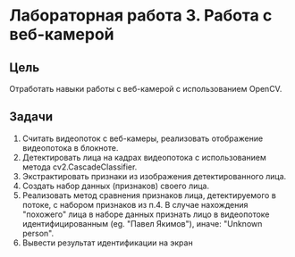 # Лабораторная работа 3. Работа с веб-камерой

## Цель

Отработать навыки работы с веб-камерой с использованием OpenCV.

## Задачи

1. Считать видеопоток с веб-камеры, реализовать отображение видеопотока в блокноте.
2. Детектировать лица на кадрах видеопотока с использованием метода cv2.CascadeClassifier.
3. Экстрактировать признаки из изображения детектированного лица.
4. Создать набор данных (признаков) своего лица.
5. Реализовать метод сравнения признаков лица, детектируемого в потоке, с набором признаков из п.4. В случае нахождения "похожего" лица в наборе данных признать лицо в видеопотоке идентифицированным (eg. "Павел Якимов"), иначе: "Unknown person".
6. Вывести результат идентификации на экран

